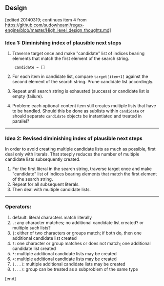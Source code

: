 ## Design

[edited 20140319; continues item 4 from https://github.com/sudowhoami/regex-engine/blob/master/High_level_design_thoughts.md]

### Idea 1: Diminishing index of plausible next steps

1. Traverse target once and make "candidate" list of indices bearing elements that match the first element of the search string.

        candidate = []

1. For each item in candidate list, compare `target[item+1]` against the second element of the search string. Prune candidate list accordingly.
1. Repeat until search string is exhausted (success) or candidate list is empty (failure).
1. Problem: each optional-content item still creates multiple lists that have to be handled. Should this be done as sublists within `candidate` or should separate `candidate` objects be instantiated and treated in parallel?

---

### Idea 2: Revised diminishing index of plausible next steps

In order to avoid creating multiple candidate lists as much as possible, first deal only with literals. That steeply reduces the number of multiple candidate lists subsequently created.

1. For the first literal in the search string, traverse target once and make "candidate" list of indices bearing elements that match the first element of the search string.
1. Repeat for all subsequent literals.
1. Then deal with multiple candidate lists.

---

### Operators:

1. default: literal characters match literally
1. `.`: any character matches; no additional candidate list created? or multiple such lists?
1. `|`: either of two characters or groups match; if both do, then one additional candidate list created
1. `?`: one character or group matches or does not match; one additional candidate list created
1. `*`: multiple additional candidate lists may be created
1. `+`: multiple additional candidate lists may be created
1. `[...]`: multiple additional candidate lists may be created
1. `(...)`: group can be treated as a subproblem of the same type

[end]
